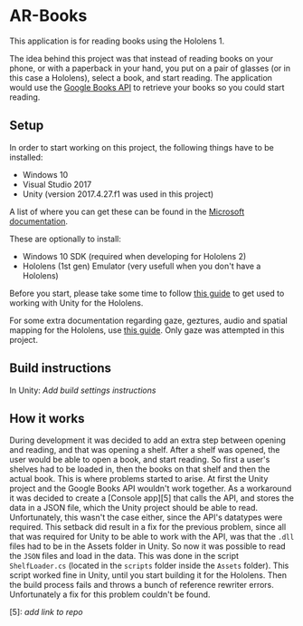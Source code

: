 # AR-Books
This application is for reading books using the Hololens 1.

The idea behind this project was that instead of reading books on your phone, or with a paperback in your hand, 
you put on a pair of glasses (or in this case a Hololens), select a book, and start reading. 
The application would use the [Google Books API][1] to retrieve your books so you could start reading.

## Setup
In order to start working on this project, the following things have to be installed:
* Windows 10
* Visual Studio 2017
* Unity (version 2017.4.27.f1 was used in this project)

A list of where you can get these can be found in the [Microsoft documentation][2].

These are optionally to install:
* Windows 10 SDK (required when developing for Hololens 2)
* Hololens (1st gen) Emulator (very usefull when you don't have a Hololens)

Before you start, please take some time to follow [this guide][3] to get used to working with Unity for the Hololens.

For some extra documentation regarding gaze, geztures, audio and spatial mapping for the Hololens, use [this guide][4]. 
Only gaze was attempted in this project.

## Build instructions
In Unity:
*Add build settings instructions*

## How it works
During development it was decided to add an extra step between opening and reading, and that was opening a shelf. 
After a shelf was opened, the user would be able to open a book, and start reading.
So first a user's shelves had to be loaded in, then the books on that shelf and then the actual book.
This is where problems started to arise. At first the Unity project and the Google Books API wouldn't work together. 
As a workaround it was decided to create a [Console app][5] that calls the API, and stores the data in a JSON file, 
which the Unity project should be able to read. Unfortunately, this wasn't the case either, 
since the API's datatypes were required. This setback did result in a fix for the previous problem, 
since all that was required for Unity to be able to work with the API, was that the `.dll` files had to be in the Assets 
folder in Unity. So now it was possible to read the `JSON` files and load in the data. 
This was done in the script `ShelfLoader.cs` (located in the `scripts` folder inside the `Assets` folder). 
This script worked fine in Unity, until you start building it for the Hololens. Then the build process fails
and throws a bunch of reference rewriter errors. Unfortunately a fix for this problem couldn't be found.



[1]: https://developers.google.com/books/docs/overview
[2]: https://docs.microsoft.com/en-us/windows/mixed-reality/install-the-tools
[3]: https://docs.microsoft.com/en-us/windows/mixed-reality/holograms-100#chapter-1---create-a-new-project
[4]: https://docs.microsoft.com/en-us/windows/mixed-reality/holograms-101#chapter-1---holo-world
[5]: *add link to repo*
